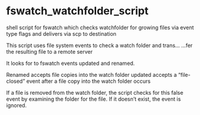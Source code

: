 # fswatch_watchfolder_script
shell script for fswatch which checks watchfolder for growing files via event type flags and delivers via scp to destination

This script uses file system events to check a watch folder and trans…
…fer the resulting file to a remote server

It looks for to fswatch events updated and renamed.

Renamed accepts file copies into the watch folder
updated accepts a “file-closed” event after a file copy into the watch
folder occurs

If a file is removed from the watch folder, the script checks for this
false event by examining the folder for the file.  If it doesn’t exist,
the event is ignored.
